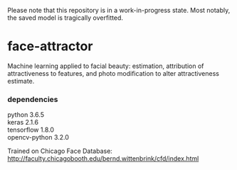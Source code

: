 Please note that this repository is in a work-in-progress state. Most notably, the saved model is tragically overfitted.
# face-attractor
Machine learning applied to facial beauty: estimation, attribution of attractiveness to features, and photo modification to alter attractiveness estimate.  
### dependencies
python 3.6.5  
keras 2.1.6  
tensorflow 1.8.0  
opencv-python 3.2.0  

Trained on Chicago Face Database: http://faculty.chicagobooth.edu/bernd.wittenbrink/cfd/index.html
